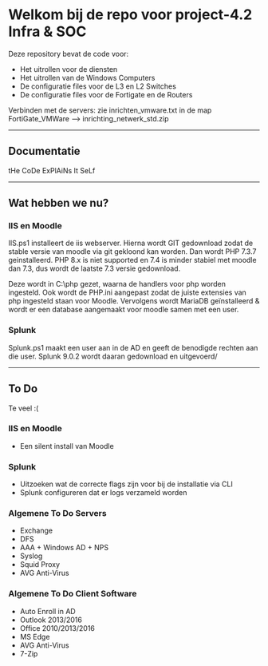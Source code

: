 # Welkom bij de repo voor project-4.2 Infra & SOC
Deze repository bevat de code voor:
* Het uitrollen voor de diensten
* Het uitrollen van de Windows Computers
* De configuratie files voor de L3 en L2 Switches
* De configuratie files voor de Fortigate en de Routers


Verbinden met de servers: zie inrichten_vmware.txt in de map FortiGate_VMWare --> inrichting_netwerk_std.zip

---

## Documentatie

tHe CoDe ExPlAiNs It SeLf

---

## Wat hebben we nu?

### IIS en Moodle

IIS.ps1 installeert de iis webserver. Hierna wordt GIT gedownload zodat de stable versie van moodle via git gekloond kan worden. Dan wordt PHP 7.3.7 geinstalleerd. PHP 8.x is niet supported en 7.4 is minder stabiel met moodle dan 7.3, dus wordt de laatste 7.3 versie gedownload. 

Deze wordt in C:\php gezet, waarna de handlers voor php worden ingesteld. Ook wordt de PHP.ini aangepast zodat de juiste extensies van php ingesteld staan voor Moodle. Vervolgens wordt MariaDB geïnstalleerd & wordt er een database aangemaakt voor moodle samen met een user.

### Splunk

Splunk.ps1 maakt een user aan in de AD en geeft de benodigde rechten aan die user. Splunk 9.0.2 wordt daaran gedownload en uitgevoerd/


---

## To Do

Te veel :(

### IIS en Moodle

* Een silent install van Moodle

### Splunk

* Uitzoeken wat de correcte flags zijn voor bij de installatie via CLI
* Splunk configureren dat er logs verzameld worden

### Algemene To Do Servers

* Exchange
* DFS
* AAA + Windows AD + NPS
* Syslog
* Squid Proxy
* AVG Anti-Virus

### Algemene To Do Client Software

* Auto Enroll in AD
* Outlook 2013/2016
* Office 2010/2013/2016
* MS Edge
* AVG Anti-Virus
* 7-Zip




